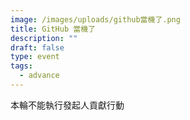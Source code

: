 ```yaml
---
image: /images/uploads/github當機了.png
title: GitHub 當機了
description: ""
draft: false
type: event
tags:
  - advance
---
```

本輪不能執行發起人貢獻行動